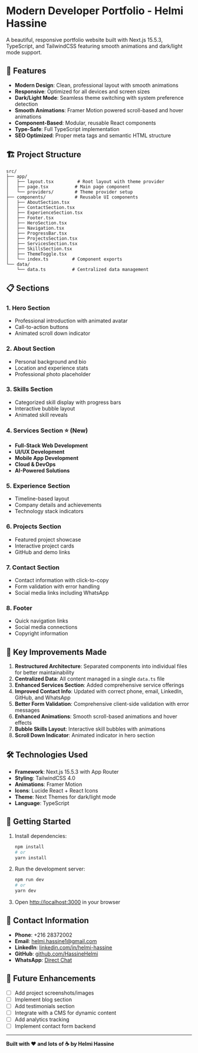 # Modern Developer Portfolio - Helmi Hassine

A beautiful, responsive portfolio website built with Next.js 15.5.3, TypeScript, and TailwindCSS featuring smooth animations and dark/light mode support.

## 🌟 Features

- **Modern Design**: Clean, professional layout with smooth animations
- **Responsive**: Optimized for all devices and screen sizes
- **Dark/Light Mode**: Seamless theme switching with system preference detection
- **Smooth Animations**: Framer Motion powered scroll-based and hover animations
- **Component-Based**: Modular, reusable React components
- **Type-Safe**: Full TypeScript implementation
- **SEO Optimized**: Proper meta tags and semantic HTML structure

## 🏗️ Project Structure

```
src/
├── app/
│   ├── layout.tsx         # Root layout with theme provider
│   ├── page.tsx          # Main page component
│   └── providers/        # Theme provider setup
├── components/           # Reusable UI components
│   ├── AboutSection.tsx
│   ├── ContactSection.tsx
│   ├── ExperienceSection.tsx
│   ├── Footer.tsx
│   ├── HeroSection.tsx
│   ├── Navigation.tsx
│   ├── ProgressBar.tsx
│   ├── ProjectsSection.tsx
│   ├── ServicesSection.tsx
│   ├── SkillsSection.tsx
│   ├── ThemeToggle.tsx
│   └── index.ts         # Component exports
└── data/
    └── data.ts          # Centralized data management
```

## 📋 Sections

### 1. Hero Section
- Professional introduction with animated avatar
- Call-to-action buttons
- Animated scroll down indicator

### 2. About Section
- Personal background and bio
- Location and experience stats
- Professional photo placeholder

### 3. Skills Section
- Categorized skill display with progress bars
- Interactive bubble layout
- Animated skill reveals

### 4. Services Section ⭐ (New)
- **Full-Stack Web Development**
- **UI/UX Development**
- **Mobile App Development**
- **Cloud & DevOps**
- **AI-Powered Solutions**

### 5. Experience Section
- Timeline-based layout
- Company details and achievements
- Technology stack indicators

### 6. Projects Section
- Featured project showcase
- Interactive project cards
- GitHub and demo links

### 7. Contact Section
- Contact information with click-to-copy
- Form validation with error handling
- Social media links including WhatsApp

### 8. Footer
- Quick navigation links
- Social media connections
- Copyright information

## 🎨 Key Improvements Made

1. **Restructured Architecture**: Separated components into individual files for better maintainability
2. **Centralized Data**: All content managed in a single `data.ts` file
3. **Enhanced Services Section**: Added comprehensive service offerings
4. **Improved Contact Info**: Updated with correct phone, email, LinkedIn, GitHub, and WhatsApp
5. **Better Form Validation**: Comprehensive client-side validation with error messages
6. **Enhanced Animations**: Smooth scroll-based animations and hover effects
7. **Bubble Skills Layout**: Interactive skill bubbles with animations
8. **Scroll Down Indicator**: Animated indicator in hero section

## 🛠️ Technologies Used

- **Framework**: Next.js 15.5.3 with App Router
- **Styling**: TailwindCSS 4.0
- **Animations**: Framer Motion
- **Icons**: Lucide React + React Icons
- **Theme**: Next Themes for dark/light mode
- **Language**: TypeScript

## 🚀 Getting Started

1. Install dependencies:
   ```bash
   npm install
   # or
   yarn install
   ```

2. Run the development server:
   ```bash
   npm run dev
   # or
   yarn dev
   ```

3. Open [http://localhost:3000](http://localhost:3000) in your browser

## 📱 Contact Information

- **Phone**: +216 28372002
- **Email**: helmi.hassine1@gmail.com
- **LinkedIn**: [linkedin.com/in/helmi-hassine](https://linkedin.com/in/helmi-hassine)
- **GitHub**: [github.com/HassineHelmi](https://github.com/HassineHelmi)
- **WhatsApp**: [Direct Chat](https://wa.me/21628372002)

## 🎯 Future Enhancements

- [ ] Add project screenshots/images
- [ ] Implement blog section
- [ ] Add testimonials section
- [ ] Integrate with a CMS for dynamic content
- [ ] Add analytics tracking
- [ ] Implement contact form backend

---

**Built with ❤️ and lots of ☕ by Helmi Hassine**